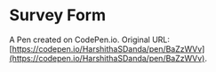 # Survey Form

A Pen created on CodePen.io. Original URL: [https://codepen.io/HarshithaSDanda/pen/BaZzWVv](https://codepen.io/HarshithaSDanda/pen/BaZzWVv).


